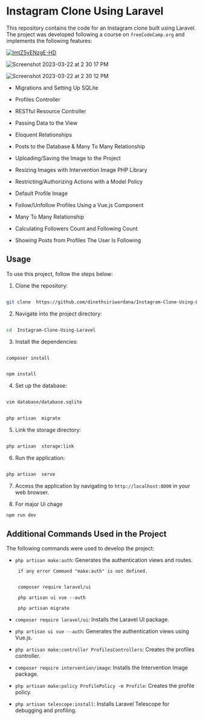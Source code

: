 
  

# Instagram Clone Using Laravel

  

This repository contains the code for an Instagram clone built using Laravel. The project was developed following a course on `freeCodeCamp.org` and implements the following features:

  
  

[![ImtZ5yENzgE-HD](https://user-images.githubusercontent.com/91774218/226859715-a37c1b52-ee03-473d-a92b-8be68cb626dd.jpg)](https://www.youtube.com/watch?v=ImtZ5yENzgE)

  

![Screenshot 2023-03-22 at 2 30 17 PM](https://user-images.githubusercontent.com/91774218/226861306-91898c69-e09c-4f91-ad08-7eb2cc51c725.png)

![Screenshot 2023-03-22 at 2 30 12 PM](https://user-images.githubusercontent.com/91774218/226861317-cc11b924-ed89-4d9d-ab30-7648e4f76159.png)

  
  

- Migrations and Setting Up SQLite

- Profiles Controller

- RESTful Resource Controller

- Passing Data to the View

- Eloquent Relationships

- Posts to the Database & Many To Many Relationship

- Uploading/Saving the Image to the Project

- Resizing Images with Intervention Image PHP Library

- Restricting/Authorizing Actions with a Model Policy

- Default Profile Image

- Follow/Unfollow Profiles Using a Vue.js Component

- Many To Many Relationship

- Calculating Followers Count and Following Count

- Showing Posts from Profiles The User Is Following

  

## Usage

  

To use this project, follow the steps below:

  

1. Clone the repository:

  
  

```sh

git clone  https://github.com/dinethsiriwardana/Instagram-Clone-Using-Laravel.git

```

  

2. Navigate into the project directory:

  

```sh

cd  Instagram-Clone-Using-Laravel

```

  

3. Install the dependencies:

  

```sh

composer install

```

  

```sh

npm install

```

  

4. Set up the database:

  
  

```sh

vim database/database.sqlite

```

```sh

php artisan  migrate

```

  

5. Link the storage directory:

  
  

```sh

php artisan  storage:link

```

  

6. Run the application:

  
  

```sh

php artisan  serve

```

  

7. Access the application by navigating to `http://localhost:8000` in your web browser.


8. For major Ui chage

```sh
npm run dev
```

  

## Additional Commands Used in the Project

  

The following commands were used to develop the project:

  

-  `php artisan make:auth`: Generates the authentication views and routes.

  

		if any error Command "make:auth" is not defined.

		
        composer require laravel/ui

		php artisan ui vue --auth

		php artisan migrate

-  `composer require laravel/ui`: Installs the Laravel UI package.

-  `php artisan ui vue --auth`: Generates the authentication views using Vue.js.

-  `php artisan make:controller ProfilesControllers`: Creates the profiles controller.

-  `composer require intervention/image`: Installs the Intervention Image package.

-  `php artisan make:policy ProfilePolicy -m Profile`: Creates the profile policy.

-  `php artisan telescope:install`: Installs Laravel Telescope for debugging and profiling.

